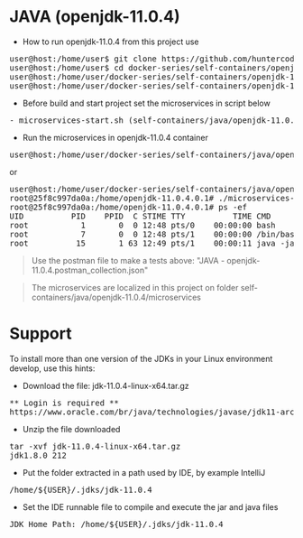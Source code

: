 # JAVA (openjdk-11.0.4)

- How to run openjdk-11.0.4 from this project use

<pre>
user@host:/home/user$ git clone https://github.com/huntercodexs/docker-series.git .
user@host:/home/user$ cd docker-series/self-containers/openjdk-11.0.4
user@host:/home/user/docker-series/self-containers/openjdk-11.0.4$ docker-compose up --build
user@host:/home/user/docker-series/self-containers/openjdk-11.0.4$ docker-compose start
</pre>

- Before build and start project set the microservices in script below

<pre>
- microservices-start.sh (self-containers/java/openjdk-11.0.4/microservices/microservices-start.sh)
</pre>

- Run the microservices in openjdk-11.0.4 container

<pre>
user@host:/home/user/docker-series/self-containers/java/openjdk-11.0.4$ docker exec -it openjdk-11.0.4 ./microservices-start.sh
</pre>

or

<pre>
user@host:/home/user/docker-series/self-containers/java/openjdk-11.0.4$ docker exec -it openjdk-11.0.4 /bin/bash
root@25f8c997da0a:/home/openjdk-11.0.4.0.1# ./microservices-start.sh
root@25f8c997da0a:/home/openjdk-11.0.4.0.1# ps -ef
UID          PID    PPID  C STIME TTY          TIME CMD
root           1       0  0 12:48 pts/0    00:00:00 bash
root           7       0  0 12:48 pts/1    00:00:00 /bin/bash
root          15       1 63 12:49 pts/1    00:00:11 java -jar SIMPLE-API-USERS-0.0.1-SNAPSHOT.jar
</pre>

> Use the postman file to make a tests above: "JAVA - openjdk-11.0.4.postman_collection.json"

> The microservices are localized in this project on folder self-containers/java/openjdk-11.0.4/microservices


# Support

To install more than one version of the JDKs in your Linux environment develop, use this hints:

- Download the file: jdk-11.0.4-linux-x64.tar.gz
<pre>
** Login is required **
https://www.oracle.com/br/java/technologies/javase/jdk11-archive-downloads.html
</pre>

- Unzip the file downloaded
<pre>
tar -xvf jdk-11.0.4-linux-x64.tar.gz
jdk1.8.0_212
</pre>

- Put the folder extracted in a path used by IDE, by example IntelliJ
<pre>
/home/${USER}/.jdks/jdk-11.0.4
</pre>

- Set the IDE runnable file to compile and execute the jar and java files
<pre>
JDK Home Path: /home/${USER}/.jdks/jdk-11.0.4
</pre>

